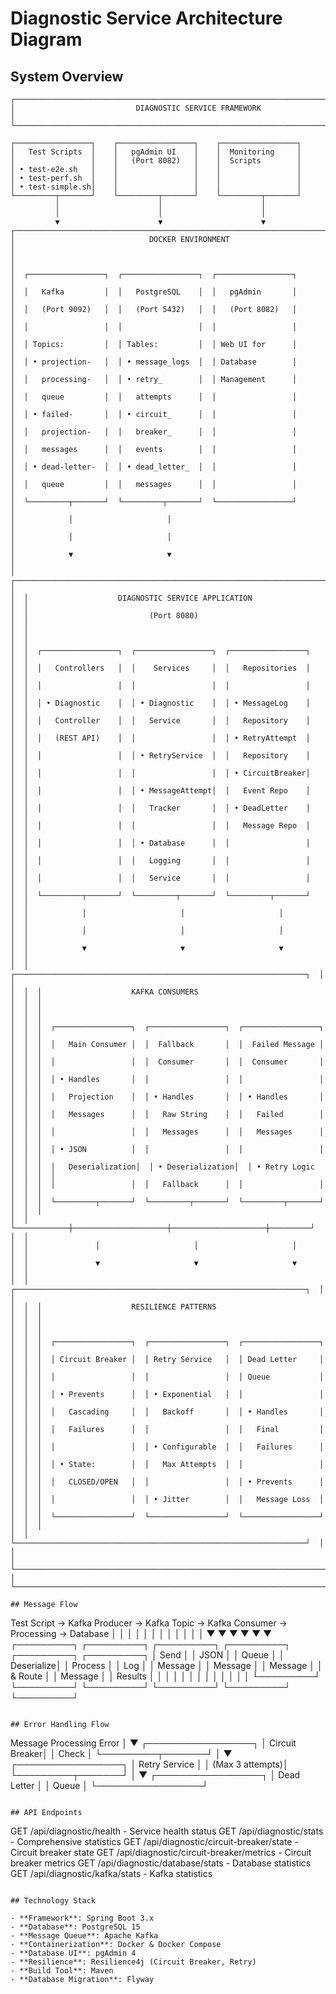 # Diagnostic Service Architecture Diagram

## System Overview

```
┌─────────────────────────────────────────────────────────────────────────────────┐
│                           DIAGNOSTIC SERVICE FRAMEWORK                          │
└─────────────────────────────────────────────────────────────────────────────────┘

┌─────────────────┐    ┌─────────────────┐    ┌─────────────────┐
│   Test Scripts  │    │   pgAdmin UI    │    │  Monitoring     │
│                 │    │   (Port 8082)   │    │  Scripts        │
│ • test-e2e.sh   │    │                 │    │                 │
│ • test-perf.sh  │    │                 │    │                 │
│ • test-simple.sh│    │                 │    │                 │
└─────────┬───────┘    └─────────┬───────┘    └─────────┬───────┘
          │                      │                      │
          │                      │                      │
          ▼                      ▼                      ▼
┌─────────────────────────────────────────────────────────────────────────────────┐
│                              DOCKER ENVIRONMENT                                │
│                                                                                 │
│  ┌─────────────────┐  ┌─────────────────┐  ┌─────────────────┐                │
│  │   Kafka         │  │   PostgreSQL    │  │   pgAdmin       │                │
│  │   (Port 9092)   │  │   (Port 5432)   │  │   (Port 8082)   │                │
│  │                 │  │                 │  │                 │                │
│  │ Topics:         │  │ Tables:         │  │ Web UI for      │                │
│  │ • projection-   │  │ • message_logs  │  │ Database        │                │
│  │   processing-   │  │ • retry_        │  │ Management      │                │
│  │   queue         │  │   attempts      │  │                 │                │
│  │ • failed-       │  │ • circuit_      │  │                 │                │
│  │   projection-   │  │   breaker_      │  │                 │                │
│  │   messages      │  │   events        │  │                 │                │
│  │ • dead-letter-  │  │ • dead_letter_  │  │                 │                │
│  │   queue         │  │   messages      │  │                 │                │
│  └─────────┬───────┘  └─────────┬───────┘  └─────────────────┘                │
│            │                     │                                            │
│            │                     │                                            │
│            ▼                     ▼                                            │
│  ┌─────────────────────────────────────────────────────────────────────────┐  │
│  │                    DIAGNOSTIC SERVICE APPLICATION                       │  │
│  │                           (Port 8080)                                  │  │
│  │                                                                         │  │
│  │  ┌─────────────────┐  ┌─────────────────┐  ┌─────────────────┐        │  │
│  │  │   Controllers   │  │    Services     │  │   Repositories  │        │  │
│  │  │                 │  │                 │  │                 │        │  │
│  │  │ • Diagnostic    │  │ • Diagnostic    │  │ • MessageLog    │        │  │
│  │  │   Controller    │  │   Service       │  │   Repository    │        │  │
│  │  │   (REST API)    │  │                 │  │ • RetryAttempt  │        │  │
│  │  │                 │  │ • RetryService  │  │   Repository    │        │  │
│  │  │                 │  │                 │  │ • CircuitBreaker│        │  │
│  │  │                 │  │ • MessageAttempt│  │   Event Repo    │        │  │
│  │  │                 │  │   Tracker       │  │ • DeadLetter    │        │  │
│  │  │                 │  │                 │  │   Message Repo  │        │  │
│  │  │                 │  │ • Database      │  │                 │        │  │
│  │  │                 │  │   Logging       │  │                 │        │  │
│  │  │                 │  │   Service       │  │                 │        │  │
│  │  └─────────┬───────┘  └─────────┬───────┘  └─────────┬───────┘        │  │
│  │            │                     │                     │                │  │
│  │            │                     │                     │                │  │
│  │            ▼                     ▼                     ▼                │  │
│  │  ┌─────────────────────────────────────────────────────────────────┐  │  │
│  │  │                    KAFKA CONSUMERS                             │  │  │
│  │  │                                                                 │  │  │
│  │  │  ┌─────────────────┐  ┌─────────────────┐  ┌─────────────────┐  │  │  │
│  │  │  │   Main Consumer │  │  Fallback       │  │  Failed Message │  │  │  │
│  │  │  │                 │  │  Consumer       │  │  Consumer       │  │  │  │
│  │  │  │ • Handles       │  │                 │  │                 │  │  │  │
│  │  │  │   Projection    │  │ • Handles       │  │ • Handles       │  │  │  │
│  │  │  │   Messages      │  │   Raw String    │  │   Failed        │  │  │  │
│  │  │  │                 │  │   Messages      │  │   Messages      │  │  │  │
│  │  │  │ • JSON          │  │                 │  │                 │  │  │  │
│  │  │  │   Deserialization│  │ • Deserialization│  │ • Retry Logic  │  │  │  │
│  │  │  │                 │  │   Fallback      │  │                 │  │  │  │
│  │  │  └─────────┬───────┘  └─────────┬───────┘  └─────────┬───────┘  │  │  │
│  │  └────────────┼─────────────────────┼─────────────────────┼─────────┘  │  │
│  │               │                     │                     │            │  │
│  │               ▼                     ▼                     ▼            │  │
│  │  ┌─────────────────────────────────────────────────────────────────┐  │  │
│  │  │                    RESILIENCE PATTERNS                         │  │  │
│  │  │                                                                 │  │  │
│  │  │  ┌─────────────────┐  ┌─────────────────┐  ┌─────────────────┐  │  │  │
│  │  │  │ Circuit Breaker │  │ Retry Service   │  │ Dead Letter     │  │  │  │
│  │  │  │                 │  │                 │  │ Queue           │  │  │  │
│  │  │  │ • Prevents      │  │ • Exponential   │  │                 │  │  │  │
│  │  │  │   Cascading     │  │   Backoff       │  │ • Handles       │  │  │  │
│  │  │  │   Failures      │  │                 │  │   Final         │  │  │  │
│  │  │  │                 │  │ • Configurable  │  │   Failures      │  │  │  │
│  │  │  │ • State:        │  │   Max Attempts  │  │                 │  │  │  │
│  │  │  │   CLOSED/OPEN   │  │                 │  │ • Prevents      │  │  │  │
│  │  │  │                 │  │ • Jitter        │  │   Message Loss  │  │  │  │
│  │  │  └─────────────────┘  └─────────────────┘  └─────────────────┘  │  │  │
│  │  └─────────────────────────────────────────────────────────────────┘  │  │
│  └─────────────────────────────────────────────────────────────────────────┘  │
└─────────────────────────────────────────────────────────────────────────────────┘

## Message Flow

```
Test Script → Kafka Producer → Kafka Topic → Kafka Consumer → Processing → Database
     │              │              │              │              │           │
     │              │              │              │              │           │
     ▼              ▼              ▼              ▼              ▼           ▼
┌─────────┐  ┌─────────┐  ┌─────────┐  ┌─────────┐  ┌─────────┐  ┌─────────┐
│  Send   │  │  JSON   │  │  Queue  │  │ Deserialize│ │ Process │  │  Log    │
│ Message │  │ Message │  │ Message │  │ & Route  │  │ Message │  │ Results │
│         │  │         │  │         │  │          │  │         │  │         │
└─────────┘  └─────────┘  └─────────┘  └─────────┘  └─────────┘  └─────────┘
```

## Error Handling Flow

```
Message Processing Error
         │
         ▼
┌─────────────────┐
│  Circuit Breaker│
│  Check          │
└─────────┬───────┘
          │
          ▼
┌─────────────────┐
│  Retry Service  │
│  (Max 3 attempts)│
└─────────┬───────┘
          │
          ▼
┌─────────────────┐
│  Dead Letter    │
│  Queue          │
└─────────────────┘
```

## API Endpoints

```
GET  /api/diagnostic/health              - Service health status
GET  /api/diagnostic/stats               - Comprehensive statistics
GET  /api/diagnostic/circuit-breaker/state - Circuit breaker state
GET  /api/diagnostic/circuit-breaker/metrics - Circuit breaker metrics
GET  /api/diagnostic/database/stats      - Database statistics
GET  /api/diagnostic/kafka/stats         - Kafka statistics
```

## Technology Stack

- **Framework**: Spring Boot 3.x
- **Database**: PostgreSQL 15
- **Message Queue**: Apache Kafka
- **Containerization**: Docker & Docker Compose
- **Database UI**: pgAdmin 4
- **Resilience**: Resilience4j (Circuit Breaker, Retry)
- **Build Tool**: Maven
- **Database Migration**: Flyway
